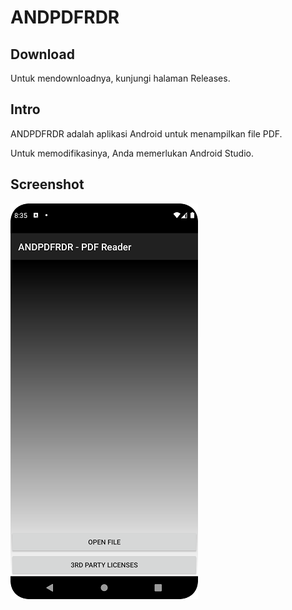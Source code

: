 # ANDPDFRDR

## Download

Untuk mendownloadnya, kunjungi halaman Releases.

## Intro

ANDPDFRDR adalah aplikasi Android untuk menampilkan file PDF.

Untuk memodifikasinya, Anda memerlukan Android Studio.

## Screenshot

![ScreenShot](assets/ANDPDFRDR-Screenshot_20220829_203556.png?raw=true)